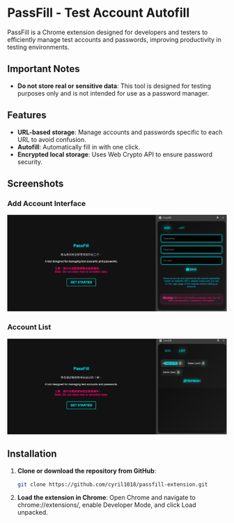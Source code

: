 # PassFill - Test Account Autofill

PassFill is a Chrome extension designed for developers and testers to efficiently manage test accounts and passwords, improving productivity in testing environments.

## Important Notes
- **Do not store real or sensitive data**: This tool is designed for testing purposes only and is not intended for use as a password manager.

## Features
- **URL-based storage**: Manage accounts and passwords specific to each URL to avoid confusion.
- **Autofill**: Automatically fill in with one click.
- **Encrypted local storage**: Uses Web Crypto API to ensure password security.

## Screenshots

### Add Account Interface
![Add Account](screenshot1.png)

### Account List
![Account List](screenshot2.png)

## Installation

1. **Clone or download the repository from GitHub**:
   ```bash
   git clone https://github.com/cyril1018/passfill-extension.git

2. **Load the extension in Chrome**: Open Chrome and navigate to chrome://extensions/, enable Developer Mode, and click Load unpacked.
